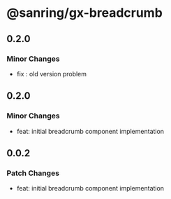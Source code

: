 # @sanring/gx-breadcrumb

## 0.2.0

### Minor Changes

- fix : old version problem

## 0.2.0

### Minor Changes

- feat: initial breadcrumb component implementation

## 0.0.2

### Patch Changes

- feat: initial breadcrumb component implementation
